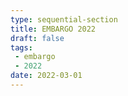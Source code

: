 ```yaml
---
type: sequential-section
title: EMBARGO 2022
draft: false
tags:
 - embargo
 - 2022
date: 2022-03-01
---
```

